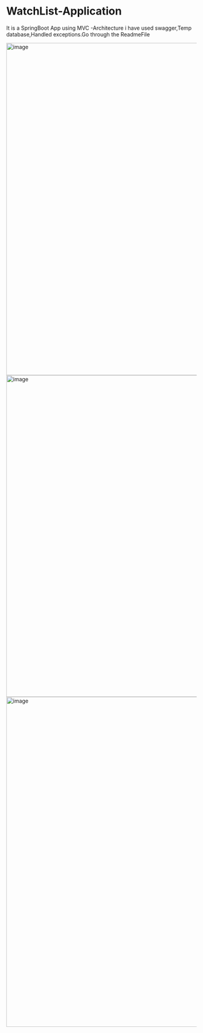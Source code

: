 # WatchList-Application
It is a SpringBoot App using MVC -Architecture i have used swagger,Temp database,Handled exceptions.Go through the ReadmeFile

<img width="877" alt="image" src="https://github.com/saitejesh12345/WatchList-Application/assets/108732167/f6a75132-6bce-4e05-b88b-3f8116c5a5bd">

<img width="849" alt="image" src="https://github.com/saitejesh12345/WatchList-Application/assets/108732167/c7885535-b544-4f3a-a098-c6d5fd1886cd">

<img width="871" alt="image" src="https://github.com/saitejesh12345/WatchList-Application/assets/108732167/cce470c9-61e1-4944-8b81-40dc3e544728">





